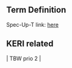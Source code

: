 ## Term Definition

Spec-Up-T link: <a href='https://weboftrust.github.io/WOT-terms/docs/glossary/race-condition'>here</a>

## KERI related
| TBW prio 2 |